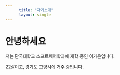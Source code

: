 ```yaml
---
      title: "자기소개"
      layout: single
---
```


# 안녕하세요 

저는 단국대학교 소프트웨어학과에 재학 중인 이가은입니다.

22살이고, 경기도 고양시에 거주 중입니다.
